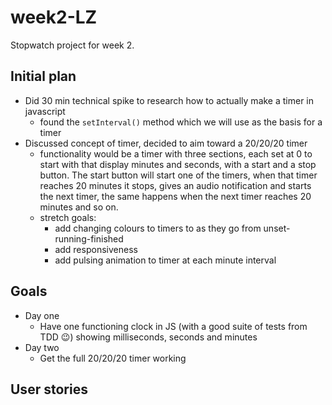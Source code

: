 # week2-LZ
Stopwatch project for week 2.

## Initial plan
* Did 30 min technical spike to research how to actually make a timer in javascript
  * found the `setInterval()` method which we will use as the basis for a timer
* Discussed concept of timer, decided to aim toward a 20/20/20 timer
  * functionality would be a timer with three sections, each set at 0 to start with that display minutes and seconds, with a start and a stop button. The start button will start one of the timers, when that timer reaches 20 minutes it stops, gives an audio notification and starts the next timer, the same happens when the next timer reaches 20 minutes and so on.
  * stretch goals:
    * add changing colours to timers to as they go from unset-running-finished
    * add responsiveness
    * add pulsing animation to timer at each minute interval

## Goals
* Day one
  * Have one functioning clock in JS (with a good suite of tests from TDD :wink:) showing milliseconds, seconds and minutes
* Day two
  * Get the full 20/20/20 timer working

## User stories
